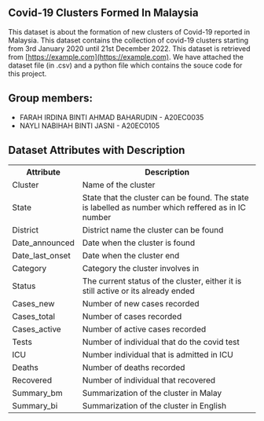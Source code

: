 ## Covid-19 Clusters Formed In Malaysia

This dataset is about the formation of new clusters of Covid-19 reported in Malaysia. This dataset contains the collection of covid-19 clusters starting from 3rd January 2020 until 21st December 2022. This dataset is retrieved from [https://example.com](https://example.com). We have attached the dataset file (in .csv) and a python file which contains the souce code for this project.


## Group members:
* FARAH IRDINA BINTI AHMAD BAHARUDIN - A20EC0035
* NAYLI NABIHAH BINTI JASNI - A20EC0105

<!DOCTYPE html>
<html>
<head>
<h2>Dataset Attributes with Description</h2>

<table>
  <tr>
    <th>Attribute</th>
    <th>Description</th>
  </tr>
  <tr>
    <td>Cluster</td>
    <td>Name of the cluster</td>
  </tr>
  <tr>
    <td>State</td>
    <td>State that the cluster can be found. The state is labelled as number which reffered as in IC number</td>
  </tr>
  <tr>
    <td>District</td>
    <td>District name the cluster can be found</td>
  </tr>
  <tr>
    <td>Date_announced</td>
    <td>Date when the cluster is found</td>
  </tr>
  <tr>
    <td>Date_last_onset</td>
    <td>Date when the cluster end</td>
  </tr>
  <tr>
    <td>Category</td>
    <td>Category the cluster involves in</td>
  </tr>
    <tr>
    <td>Status</td>
    <td>The current status of the cluster, either it is still active or its already ended</td>
  </tr>
    <tr>
    <td>Cases_new</td>
    <td>Number of new cases recorded</td>
  </tr>
    <tr>
    <td>Cases_total </td>
    <td>Number of cases recorded</td>
  </tr>
    <tr>
    <td>Cases_active</td>
    <td>Number of active cases recorded</td>
  </tr>
    <tr>
    <td>Tests</td>
    <td>Number of individual that do the covid test</td>
  </tr>
    <tr>
    <td>ICU</td>
    <td>Number individual that is admitted in ICU</td>
  </tr>
    <tr>
    <td>Deaths</td>
    <td>Number of deaths recorded</td>
  </tr>
    <tr>
    <td>Recovered</td>
    <td>Number of individual that recovered</td>
  </tr>
    <tr>
    <td>Summary_bm</td>
    <td>Summarization of the cluster in Malay</td>
  </tr>
    <tr>
    <td>Summary_bi</td>
    <td>Summarization of the cluster in English</td>
  </tr>
</table>

</body>
</html>
